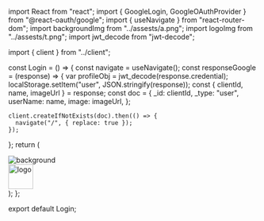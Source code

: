 import React from "react";
import { GoogleLogin, GoogleOAuthProvider } from "@react-oauth/google";
import { useNavigate } from "react-router-dom";
import backgroundImg from "../assests/a.png";
import logoImg from "../assests/t.png";
import jwt_decode from "jwt-decode";

import { client } from "../client";

const Login = () => {
const navigate = useNavigate();
const responseGoogle = (response) => {
var profileObj = jwt_decode(response.credential);
localStorage.setItem("user", JSON.stringify(response));
const { clientId, name, imageUrl } = response;
const doc = {
\_id: clientId,
\_type: "user",
userName: name,
image: imageUrl,
};

    client.createIfNotExists(doc).then(() => {
      navigate("/", { replace: true });
    });

};
return (
<div className="flex justify-start items-center flex-col h-screen">
<div className="relative w-full h-full">
<img
          src={backgroundImg}
          alt="background"
          className="w-full h-full object-cover"
        />
<div className="absolute flex flex-col justify-center items-center top-0 right-0 left-0 bottom-0 bg-blackOverlay">
<div className="p-5">
<img src={logoImg} width="50px" alt="logo" />
</div>
<div className="shadow-2xl ">
<GoogleLogin onSuccess={responseGoogle} onError={responseGoogle} />
</div>
</div>
</div>
</div>
);
};

export default Login;
